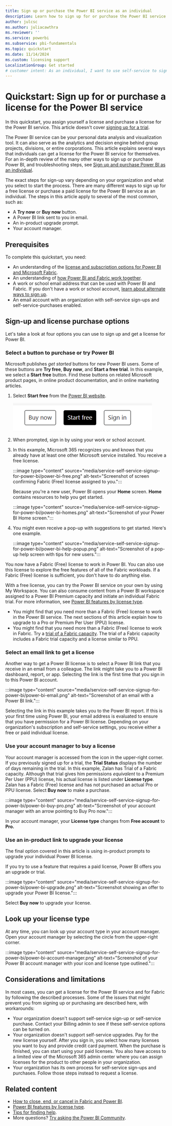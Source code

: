 ```yaml
---
title: Sign up or purchase the Power BI service as an individual
description: Learn how to sign up for or purchase the Power BI service and begin using it for your individual data analysis and visualization needs.
author: julcsc
ms.author: juliacawthra
ms.reviewer: ''
ms.service: powerbi
ms.subservice: pbi-fundamentals
ms.topic: quickstart
ms.date: 11/14/2024
ms.custom: licensing support
LocalizationGroup: Get started
# customer intent: As an individual, I want to use self-service to sign up for a Power BI license. 
---
```

 
# Quickstart: Sign up for or purchase a license for the Power BI service

In this quickstart, you assign yourself a license and purchase a license for the Power BI service. This article doesn't cover [signing up for a trial](service-get-started.md#sign-up-for-the-power-bi-service).

The Power BI service can be your personal data analysis and visualization tool. It can also serve as the analytics and decision engine behind group projects, divisions, or entire corporations. This article explains several ways that individuals can get a license for the Power BI service for themselves. For an in-depth review of the many other ways to sign up or purchase Power BI, and troubleshooting steps, see [Sign up and purchase Power BI as an individual](service-self-service-signup-purchase-for-power-bi.md).

The exact steps for sign-up vary depending on your organization and what you select to start the process. There are many different ways to sign up for a free license or purchase a paid license for the Power BI service as an individual. The steps in this article apply to several of the most common, such as:

- A **Try now** or **Buy now** button.
- A Power BI link sent to you in email.
- An in-product upgrade prompt.
- Your account manager.

## Prerequisites

To complete this quickstart, you need:

- An understanding of the [license and subscription options for Power BI and Microsoft Fabric](/fabric/enterprise/licenses).
- An understanding of [how Power BI and Fabric work together](../enterprise/service-admin-licensing-organization.md).
- A work or school email address that can be used with Power BI and Fabric. If you don't have a work or school account, [learn about alternate ways to sign up](../enterprise/service-admin-signing-up-for-power-bi-with-a-new-office-365-trial.md).
- An email account with an organization with self-service sign-ups and self-service-purchases enabled.

## Sign-up and license purchase options

Let's take a look at four options you can use to sign up and get a license for Power BI.

### Select a button to purchase or try Power BI

Microsoft publishes *get started* buttons for new Power BI users. Some of these buttons are **Try free**, **Buy now**, and **Start a free trial**. In this example, we select a **Start free** button. Find these buttons on related Microsoft product pages, in online product documentation, and in online marketing articles.

1. Select **Start free** from the [Power BI website](https://powerbi.com).

   ![Screenshot of Power BI service showing powerbi.microsoft.com in a web browser.](media/service-self-service-signup-for-power-bi/power-bi-try-free.png)

1. When prompted, sign in by using your work or school account.

1. In this example, Microsoft 365 recognizes you and knows that you already have at least one other Microsoft service installed. You receive a free license.

    :::image type="content" source="media/service-self-service-signup-for-power-bi/power-bi-free.png" alt-text="Screenshot of screen confirming Fabric (Free) license assigned to you.":::

    Because you're a new user, Power BI opens your **Home** screen. **Home** contains resources to help you get started.

    :::image type="content" source="media/service-self-service-signup-for-power-bi/power-bi-homes.png" alt-text="Screenshot of your Power BI Home screen.":::

1. You might even receive a pop-up with suggestions to get started. Here's one example.

    :::image type="content" source="media/service-self-service-signup-for-power-bi/power-bi-help-popup.png" alt-text="Screenshot of a pop-up help screen with tips for new users.":::

You now have a Fabric (Free) license to work in Power BI. You can also use this license to explore the free features of all of the Fabric workloads. If a Fabric (Free) license is sufficient, you don't have to do anything else.

With a free license, you can try the Power BI service on your own by using My Workspace. You can also consume content from a Power BI workspace assigned to a Power BI Premium capacity and initiate an individual Fabric trial. For more information, see [Power BI features by license type](service-features-license-type.md).

- You might find that you need more than a Fabric (Free) license to work in the Power BI service. The next sections of this article explain how to upgrade to a Pro or Premium Per User (PPU) license.
- You might find that you need more than a Fabric (Free) license to work in Fabric. Try a [trial of a Fabric capacity](/fabric/get-started/fabric-trial). The trial of a Fabric capacity includes a Fabric trial capacity and a license similar to PPU.

### Select an email link to get a license

Another way to get a Power BI license is to select a Power BI link that you receive in an email from a colleague. The link might take you to a Power BI dashboard, report, or app. Selecting the link is the first time that you sign in to this Power BI account.

:::image type="content" source="media/service-self-service-signup-for-power-bi/power-bi-email.png" alt-text="Screenshot of an email with a Power BI link.":::

Selecting the link in this example takes you to the Power BI report. If this is your first time using Power BI, your email address is evaluated to ensure that you have permission for a Power BI license. Depending on your organization's subscription and self-service settings, you receive either a free or paid individual license.

### Use your account manager to buy a license

Your account manager is accessed from the icon in the upper-right corner. If you previously signed up for a trial, the **Trial Status** displays the number of days remaining in the trial. In this example, Zalan has Trial of a Fabric capacity. Although that trial gives him permissions *equivalent* to a Premium Per User (PPU) license, his actual license is listed under **License type**. Zalan has a Fabric (Free) license and has not purchased an actual Pro or PPU license. Select **Buy now** to make a purchase.

:::image type="content" source="media/service-self-service-signup-for-power-bi/power-bi-buy-pro.png" alt-text="Screenshot of your account manager with an arrow pointing to Buy Pro now.":::

In your account manager, your **License type** changes from **Free account** to **Pro.**

### Use an in-product link to upgrade your license

The final option covered in this article is using in-product prompts to upgrade your individual Power BI license.

If you try to use a feature that requires a paid license, Power BI offers you an upgrade or trial.

:::image type="content" source="media/service-self-service-signup-for-power-bi/power-bi-upgrade.png" alt-text="Screenshot showing an offer to upgrade your Power BI license.":::

Select **Buy now** to upgrade your license.

## Look up your license type

At any time, you can look up your account type in your account manager. Open your account manager by selecting the circle from the upper-right corner.

:::image type="content" source="media/service-self-service-signup-for-power-bi/power-bi-account-manager.png" alt-text="Screenshot of your Power BI account manager with your icon and license type outlined.":::

## Considerations and limitations

In most cases, you can get a license for the Power BI service and for Fabric by following the described processes. Some of the issues that might prevent you from signing up or purchasing are described here, with workarounds:

- Your organization doesn't support self-service sign-up or self-service purchase. Contact your Billing admin to see if these self-service options can be turned on.
- Your organization doesn't support self-service upgrades. Pay for the new license yourself. After you sign in, you select how many licenses you want to buy and provide credit card payment. When the purchase is finished, you can start using your paid licenses. You also have access to a limited view of the Microsoft 365 admin center where you can assign licenses for the product to other people in your organization.
- Your organization has its own process for self-service sign-ups and purchases. Follow those steps instead to request a license.

## Related content

- [How to close, end, or cancel in Fabric and Power BI](/fabric/enterprise/fabric-close-end-cancel).
- [Power BI features by license type](../consumer/end-user-features.md).
- [Tips for finding help](../support/service-tips-for-finding-help.md).
- More questions? [Try asking the Power BI Community](https://community.powerbi.com/).